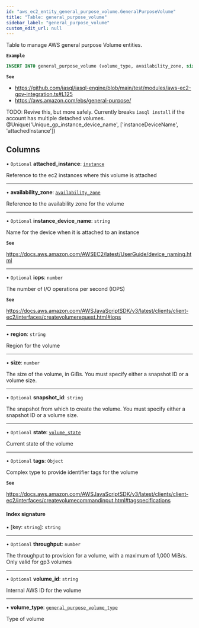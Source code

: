 ```yaml
---
id: "aws_ec2_entity_general_purpose_volume.GeneralPurposeVolume"
title: "Table: general_purpose_volume"
sidebar_label: "general_purpose_volume"
custom_edit_url: null
---
```


Table to manage AWS general purpose Volume entities.

**`Example`**

```sql
INSERT INTO general_purpose_volume (volume_type, availability_zone, size, tags) VALUES ('gp3', 'us-east-1a', 50, '{"Name": "gp3-volume-name"}');
```

**`See`**

 - https://github.com/iasql/iasql-engine/blob/main/test/modules/aws-ec2-gpv-integration.ts#L125
 - https://aws.amazon.com/ebs/general-purpose/

TODO: Revive this, but more safely. Currently breaks `iasql install` if the account has multiple
detached volumes.
@Unique('Unique_gp_instance_device_name', ['instanceDeviceName', 'attachedInstance'])

## Columns

• `Optional` **attached\_instance**: [`instance`](aws_ec2_entity_instance.Instance.md)

Reference to the ec2 instances where this volume is attached

___

• **availability\_zone**: [`availability_zone`](aws_vpc_entity_availability_zone.AvailabilityZone.md)

Reference to the availability zone for the volume

___

• `Optional` **instance\_device\_name**: `string`

Name for the device when it is attached to an instance

**`See`**

https://docs.aws.amazon.com/AWSEC2/latest/UserGuide/device_naming.html

___

• `Optional` **iops**: `number`

The number of I/O operations per second (IOPS)

**`See`**

https://docs.aws.amazon.com/AWSJavaScriptSDK/v3/latest/clients/client-ec2/interfaces/createvolumerequest.html#iops

___

• **region**: `string`

Region for the volume

___

• **size**: `number`

The size of the volume, in GiBs. You must specify either a snapshot ID or a volume size.

___

• `Optional` **snapshot\_id**: `string`

The snapshot from which to create the volume. You must specify either a snapshot ID or a volume size.

___

• `Optional` **state**: [`volume_state`](../enums/aws_ec2_entity_general_purpose_volume.VolumeState.md)

Current state of the volume

___

• `Optional` **tags**: `Object`

Complex type to provide identifier tags for the volume

**`See`**

https://docs.aws.amazon.com/AWSJavaScriptSDK/v3/latest/clients/client-ec2/interfaces/createvolumecommandinput.html#tagspecifications

#### Index signature

▪ [key: `string`]: `string`

___

• `Optional` **throughput**: `number`

The throughput to provision for a volume, with a maximum of 1,000 MiB/s. Only valid for gp3 volumes

___

• `Optional` **volume\_id**: `string`

Internal AWS ID for the volume

___

• **volume\_type**: [`general_purpose_volume_type`](../enums/aws_ec2_entity_general_purpose_volume.GeneralPurposeVolumeType.md)

Type of volume
